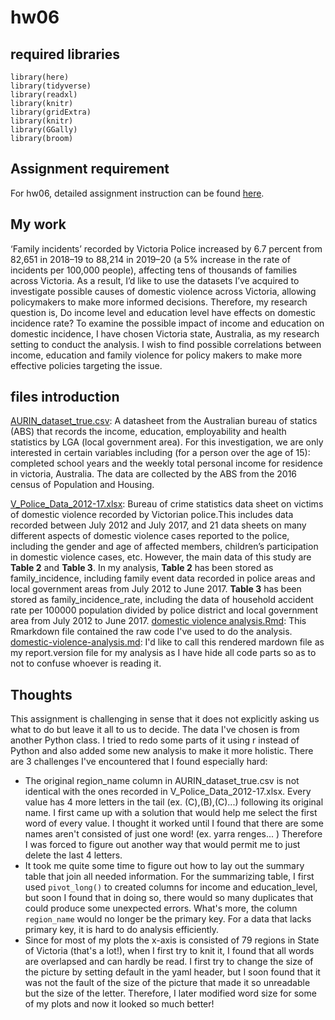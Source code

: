 # hw06
## required libraries
```
library(here)
library(tidyverse)
library(readxl)
library(knitr)
library(gridExtra) 
library(knitr)
library(GGally)
library(broom)
```
## Assignment requirement 
For hw06, detailed assignment instruction can be found [here](https://cfss.uchicago.edu/homework/reproducible-research/). 

## My work 
‘Family incidents’ recorded by Victoria Police increased by 6.7 percent from 82,651 in 2018–19 to 88,214 in 2019–20 (a 5% increase in the rate of incidents per 100,000 people), affecting tens of thousands of families across Victoria. As a result, I’d like to use the datasets I’ve acquired to investigate possible causes of domestic violence across Victoria, allowing policymakers to make more informed decisions.
Therefore, my research question is, Do income level and education level have effects on domestic incidence rate? To examine the possible impact of income and education on domestic incidence, I have chosen Victoria state, Australia, as my research setting to conduct the analysis. I wish to find possible correlations between income, education and family violence for policy makers to make more effective policies targeting the issue.

## files introduction
[AURIN_dataset_true.csv](https://github.com/JunyouC/hw06/blob/main/AURIN_dataset_true.csv):
A datasheet from the Australian bureau of statics (ABS) that records the income, education, employability and health statistics by LGA (local government area). For this investigation, we are only interested in certain variables including (for a person over the age of 15): completed school years and the weekly total personal income for residence in victoria, Australia. The data are collected by the ABS from the 2016 census of Population and Housing.

[V_Police_Data_2012-17.xlsx](https://github.com/JunyouC/hw06/blob/main/V_Police_Data_2012-17.xlsx):
Bureau of crime statistics data sheet on victims of domestic violence recorded by Victorian police.This includes data recorded between July 2012 and July 2017, and 21 data sheets on many different aspects of domestic violence cases reported to the police, including the gender and age of affected members, children’s participation in domestic violence cases, etc. However, the main data of this study are **Table 2** and **Table 3**.
In my analysis, **Table 2** has been stored as family_incidence, including family event data recorded in police areas and local government areas from July 2012 to June 2017. **Table 3** has been stored as family_incidence_rate, including the data of household accident rate per 100000 population divided by police district and local government area from July 2012 to June 2017.
[domestic violence analysis.Rmd](https://github.com/JunyouC/hw06/blob/main/domestic%20violence%20analysis.Rmd):
This Rmarkdown file contained the raw code I've used to do the analysis. 
[domestic-violence-analysis.md](https://github.com/JunyouC/hw06/blob/main/domestic-violence-analysis.md):
I'd like to call this rendered mardown file as my report.version file for my analysis as I have hide all code parts so as to not to confuse whoever is reading it. 

## Thoughts 
This assignment is challenging in sense that it does not explicitly asking us what to do but leave it all to us to decide. 
The data I've chosen is from another Python class. I tried to redo some parts of it using r instead of Python and also added some new analysis to make it more holistic.
There are 3 challenges I've encountered that I found especially hard:
- The original region_name column in AURIN_dataset_true.csv is not identical with the ones recorded in V_Police_Data_2012-17.xlsx. Every value has 4 more letters in the tail (ex. (C),(B),(C)...) following its original name. I first came up with a solution that would help me select the first word of every value. I thought it worked until I found that there are some names aren't consisted of just one word! (ex. yarra renges... ) Therefore I was forced to figure out another way that would permit me to just delete the last 4 letters. 
- It took me quite some time to figure out how to lay out the summary table that join all needed information. For the summarizing table, I first used `pivot_long()` to created columns for income and education_level, but soon I found that in doing so, there would so many duplicates that could produce some unexpected errors. What's more, the column `region_name` would no longer be the primary key. For a data that lacks primary key, it is hard to do analysis efficiently. 
- Since for most of my plots the x-axis is consisted of 79 regions in State of Victoria (that's a lot!), when I first try to knit it, I found that all words are overlapsed and can hardly be read. I first try to change the size of the picture by setting default in the yaml header, but I soon found that it was not the fault of the size of the picture that made it so unreadable but the size of the letter. Therefore, I later modified word size for some of my plots and now it looked so much better!


